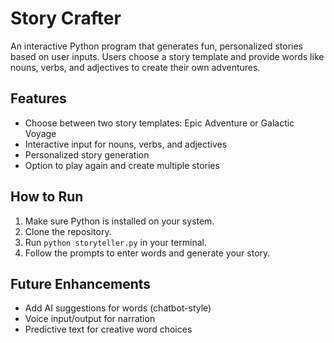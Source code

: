 # Story Crafter

An interactive Python program that generates fun, personalized stories based on user inputs. 
Users choose a story template and provide words like nouns, verbs, and adjectives to create their own adventures.

## Features
- Choose between two story templates: Epic Adventure or Galactic Voyage
- Interactive input for nouns, verbs, and adjectives
- Personalized story generation
- Option to play again and create multiple stories


## How to Run
1. Make sure Python is installed on your system.
2. Clone the repository.
3. Run `python storyteller.py` in your terminal.
4. Follow the prompts to enter words and generate your story.

## Future Enhancements
- Add AI suggestions for words (chatbot-style)
- Voice input/output for narration
- Predictive text for creative word choices
